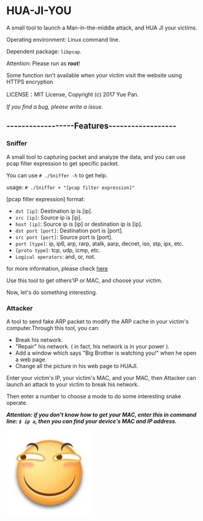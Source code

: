 # HUA-JI-YOU

A small tool to launch a Man-in-the-middle attack, and HUA JI your victims.

Operating environment: Linux command line.

Dependent package: `libpcap`.

Attention: Please run as **root**!

Some function isn't available when your victim visit the website using HTTPS encryption

LICENSE：MIT License, Copyright (c) 2017 Yue Pan.

*If you find a bug, please write a issue.*

## ------------------Features------------------

### Sniffer

A small tool to capturing packet and analyze the data, and you can use pcap filter expression to get specific packet.

You can use `# ./Sniffer -h` to get help.

usage: `# ./Sniffer + "[pcap filter expression]"`

[pcap filter expression] format:

* `dst [ip]`: Destination ip is [ip].
* `src [ip]`: Source ip is [ip].
* `host [ip]`: Source ip is [ip] or destination ip is [ip].
* `dst port [port]`: Destination port is [port].
* `src port [port]`: Source port is [port].
* `port [type]`: ip, ip6, arp, rarp, atalk, aarp, decnet, iso, stp, ipx, etc.
* `[proto type]`: tcp, udp, icmp, etc.
* `Logical operators`: and, or, not.

for more information, please check [here](http://www.tcpdump.org/manpages/pcap-filter.7.html)

Use this tool to get others'IP or MAC, and choose your victim.

Now, let's do something interesting.

### Attacker

A tool to send fake ARP packet to modify the ARP cache in your victim's computer.Through this tool, you can:

* Break his network.
* "Repair" his network. ( in fact, his network is in your power ).
* Add a window which says "Big Brother is watching you!" when he open a web page.
* Change all the picture in his web page to HUAJI.

Enter your victim's IP, your victim's MAC, and your MAC, then Attacker can launch an attack to your victim to break his network.

Then enter a number to choose a mode to do some interesting snake operate.

***Attention: if you don't know how to get your MAC, enter this in command line: `$ ip a`, then you can find your device's MAC and IP address.***

![](/HUAJI.jpg)